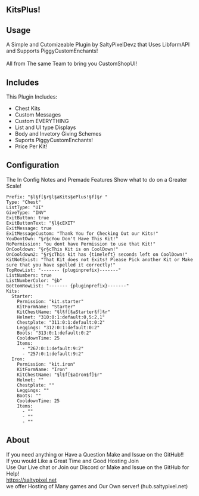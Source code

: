 ## KitsPlus!

## Usage
A Simple and Cutomizeable Plugin by SaltyPixelDevz that Uses LibformAPI and Supports PiggyCustomEnchants! <br><br>All from The same Team to bring you CustomShopUI!


## Includes
This Plugin Includes:<br>
* Chest Kits
* Custom Messages
* Custom EVERYTHING
* List and UI type Displays
* Body and Invetory Giving Schemes
* Suports PiggyCustomEnchants!
* Price Per Kit!

## Configuration
The In Config Notes and Premade Features Show what to do on a Greater Scale!
```
Prefix: "§l§f[§r§l§aKits§ePlus!§f]§r "
Type: "Chest"
ListType: "UI"
GiveType: "INV"
ExitButton: true
ExitButtonText: "§l§cEXIT"
ExitMessage: true
ExitMessageCustom: "Thank You for Checking Out our Kits!"
YouDontOwn: "§r§cYou Don't Have This Kit!"
NoPermission: "ou dont have Permission to use that Kit!"
OnCooldown: "§r§cThis Kit is on CoolDown!"
OnCooldown2: "§r§cThis kit has {timeleft} seconds left on CoolDown!"
KitNotExist: "That Kit does not Exits! Please Pick another Kit or Make sure that you have spelled it correctly!"
TopRowList: "------- {pluginprefix}-------"
ListNumbers: true
ListNumberColor: "§b"
BottomRowList: "------- {pluginprefix}-------"
Kits:
  Starter:
    Permission: "kit.starter"
    KitFormName: "Starter"
    KitChestName: "§l§f[§aStarter§f]§r"
    Helmet: "310:0:1:default:0,5:2,1"
    Chestplate: "311:0:1:default:0:2"
    Leggings: "312:0:1:default:0:2"
    Boots: "313:0:1:default:0:2"
    CooldownTime: 25
    Items:
      - "267:0:1:default:9:2"
      - "257:0:1:default:9:2"
  Iron:
    Permission: "kit.iron"
    KitFormName: "Iron"
    KitChestName: "§l§f[§aIron§f]§r"
    Helmet: ""
    Chestplate: ""
    Leggings: ""
    Boots: ""
    CooldownTime: 25
    Items:
      - ""
      - ""
      - ""
```

## About
If you need anything or Have a Question Make and Issue on the GitHub!!<br>
If you would Like a Great Time and Good Hosting Join <br>
Use Our Live chat or Join our Discord or Make and Issue on the GitHub for Help!<br>
https://saltypixel.net<br>
we offer Hosting of Many games and Our Own server! (hub.saltypixel.net)